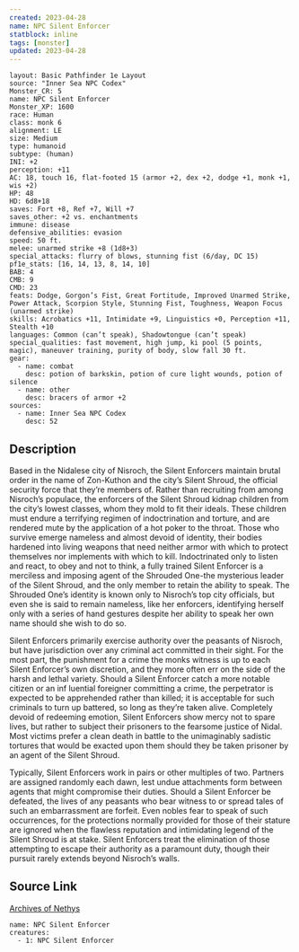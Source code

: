 ```yaml
---
created: 2023-04-28
name: NPC Silent Enforcer
statblock: inline
tags: [monster]
updated: 2023-04-28
---
```

```statblock
layout: Basic Pathfinder 1e Layout
source: "Inner Sea NPC Codex"
Monster_CR: 5
name: NPC Silent Enforcer
Monster_XP: 1600
race: Human
class: monk 6
alignment: LE
size: Medium
type: humanoid
subtype: (human)
INI: +2
perception: +11
AC: 18, touch 16, flat-footed 15 (armor +2, dex +2, dodge +1, monk +1, wis +2)
HP: 48
HD: 6d8+18
saves: Fort +8, Ref +7, Will +7
saves_other: +2 vs. enchantments
immune: disease
defensive_abilities: evasion
speed: 50 ft.
melee: unarmed strike +8 (1d8+3)
special_attacks: flurry of blows, stunning fist (6/day, DC 15)
pf1e_stats: [16, 14, 13, 8, 14, 10]
BAB: 4
CMB: 9
CMD: 23
feats: Dodge, Gorgon’s Fist, Great Fortitude, Improved Unarmed Strike, Power Attack, Scorpion Style, Stunning Fist, Toughness, Weapon Focus (unarmed strike)
skills: Acrobatics +11, Intimidate +9, Linguistics +0, Perception +11, Stealth +10
languages: Common (can’t speak), Shadowtongue (can’t speak)
special_qualities: fast movement, high jump, ki pool (5 points, magic), maneuver training, purity of body, slow fall 30 ft.
gear:
  - name: combat
    desc: potion of barkskin, potion of cure light wounds, potion of silence
  - name: other
    desc: bracers of armor +2
sources:
  - name: Inner Sea NPC Codex
    desc: 52
```
## Description
Based in the Nidalese city of Nisroch, the Silent Enforcers maintain brutal order in the name of Zon-Kuthon and the city’s Silent Shroud, the official security force that they’re members of. Rather than recruiting from among Nisroch’s populace, the enforcers of the Silent Shroud kidnap children from the city’s lowest classes, whom they mold to fit their ideals. These children must endure a terrifying regimen of indoctrination and torture, and are rendered mute by the application of a hot poker to the throat. Those who survive emerge nameless and almost devoid of identity, their bodies hardened into living weapons that need neither armor with which to protect themselves nor implements with which to kill. Indoctrinated only to listen and react, to obey and not to think, a fully trained Silent Enforcer is a merciless and imposing agent of the Shrouded One-the mysterious leader of the Silent Shroud, and the only member to retain the ability to speak. The Shrouded One’s identity is known only to Nisroch’s top city officials, but even she is said to remain nameless, like her enforcers, identifying herself only with a series of hand gestures despite her ability to speak her own name should she wish to do so.

Silent Enforcers primarily exercise authority over the peasants of Nisroch, but have jurisdiction over any criminal act committed in their sight. For the most part, the punishment for a crime the monks witness is up to each Silent Enforcer’s own discretion, and they more often err on the side of the harsh and lethal variety. Should a Silent Enforcer catch a more notable citizen or an inf luential foreigner committing a crime, the perpetrator is expected to be apprehended rather than killed; it is acceptable for such criminals to turn up battered, so long as they’re taken alive. Completely devoid of redeeming emotion, Silent Enforcers show mercy not to spare lives, but rather to subject their prisoners to the fearsome justice of Nidal. Most victims prefer a clean death in battle to the unimaginably sadistic tortures that would be exacted upon them should they be taken prisoner by an agent of the Silent Shroud.

Typically, Silent Enforcers work in pairs or other multiples of two. Partners are assigned randomly each dawn, lest undue attachments form between agents that might compromise their duties. Should a Silent Enforcer be defeated, the lives of any peasants who bear witness to or spread tales of such an embarrassment are forfeit. Even nobles fear to speak of such occurrences, for the protections normally provided for those of their stature are ignored when the flawless reputation and intimidating legend of the Silent Shroud is at stake. Silent Enforcers treat the elimination of those attempting to escape their authority as a paramount duty, though their pursuit rarely extends beyond Nisroch’s walls.
## Source Link
[Archives of Nethys](https://aonprd.com/NPCDisplay.aspx?ItemName=Silent%20Enforcer)
```encounter-table
name: NPC Silent Enforcer
creatures:
  - 1: NPC Silent Enforcer
```
